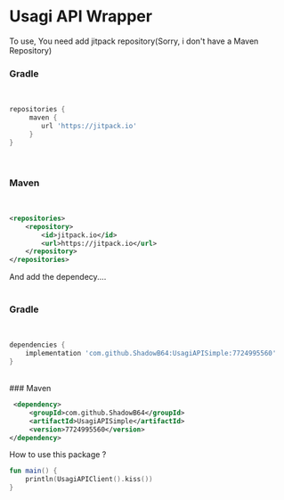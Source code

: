 # Usagi API Wrapper

To use, You need add jitpack repository(Sorry, i don't have a Maven Repository) 
<br>

### Gradle

<br>

```gradle
repositories {
     maven { 
        url 'https://jitpack.io' 
     }
}
```

<br>

### Maven
<br>

```xml
<repositories>
	<repository>
		<id>jitpack.io</id>
		<url>https://jitpack.io</url>
	</repository>
</repositories>
```

And add the dependecy....<br>
<br>

### Gradle 
<br>

```gradle
dependencies {
    implementation 'com.github.ShadowB64:UsagiAPISimple:7724995560'
}
```

<br>
### Maven

```xml
 <dependency>
	 <groupId>com.github.ShadowB64</groupId>
	 <artifactId>UsagiAPISimple</artifactId>
	 <version>7724995560</version>
</dependency>
```

How to use this package ? <br>

```kotlin
fun main() { 
    println(UsagiAPIClient().kiss())
}
```
